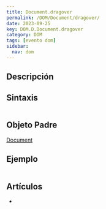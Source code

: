 ```yaml
---
title: Document.dragover
permalink: /DOM/Document/dragover/
date: 2023-09-25
key: DOM.D.Document.dragover
category: DOM
tags: [evento dom]
sidebar:
  nav: dom
---
```


## Descripción


## Sintaxis


```javascript

```


## Objeto Padre


[Document](https://www.w3api.com/DOM/Document/)


## Ejemplo


```javascript

```


## Artículos

- 
